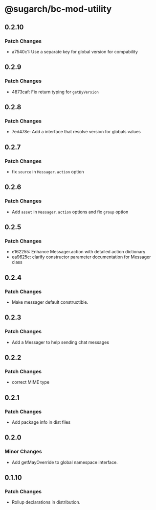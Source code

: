 # @sugarch/bc-mod-utility

## 0.2.10

### Patch Changes

-   a7540c1: Use a separate key for global version for compability

## 0.2.9

### Patch Changes

-   4873caf: Fix return typing for `getByVersion`

## 0.2.8

### Patch Changes

-   7ed478e: Add a interface that resolve version for globals values

## 0.2.7

### Patch Changes

-   fix `source` in `Messager.action` option

## 0.2.6

### Patch Changes

-   Add `asset` in `Messager.action` options and fix `group` option

## 0.2.5

### Patch Changes

-   e162255: Enhance Messager.action with detailed action dictionary
-   ea9625c: clarify constructor parameter documentation for Messager class

## 0.2.4

### Patch Changes

-   Make messager default constructible.

## 0.2.3

### Patch Changes

-   Add a Messager to help sending chat messages

## 0.2.2

### Patch Changes

-   correct MIME type

## 0.2.1

### Patch Changes

-   Add package info in dist files

## 0.2.0

### Minor Changes

-   Add getMayOverride to global namespace interface.

## 0.1.10

### Patch Changes

-   Rollup declarations in distribution.
